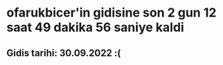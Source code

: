 # ofarukbicer'in gidisine son 2 gun 12 saat 49 dakika 56 saniye kaldi

## Gidis tarihi: 30.09.2022 :(